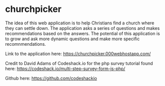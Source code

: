 # churchpicker

The idea of this web application is to help Christians find a church where they can settle down. The application asks a series of questions and makes recommendations based on the answers. The potential of this application is to grow and ask more dynamic questions and make more specific recomnmendations.

Link to the application here:
https://churchpicker.000webhostapp.com/


Credit to David Adams of Codeshack.io for the php survey tutorial found here:
https://codeshack.io/multi-step-survey-form-js-php/

Github here:
https://github.com/codeshackio
